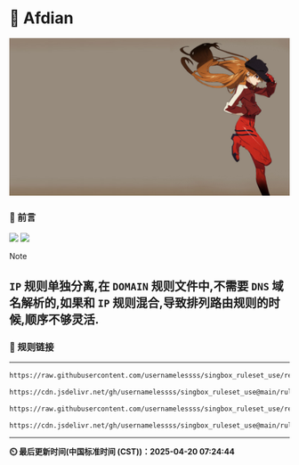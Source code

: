 
# 🧸 Afdian
![](https://raw.githubusercontent.com/usernamelessss/picture-bed/main/images/202504042256831.jpg)
### 📣 前言
![](https://shields.io/badge/-移除重复规则-ff69b4) ![](https://shields.io/badge/-IP&nbsp;规则单独存放不与&nbsp;DOMAIN&nbsp;等混合-green)
> [!NOTE]
**`IP` 规则单独分离,在 `DOMAIN` 规则文件中,不需要 `DNS` 域名解析的,如果和 `IP` 规则混合,导致排列路由规则的时候,顺序不够灵活.**
---

###  🔗 规则链接
---

```url
https://raw.githubusercontent.com/usernamelessss/singbox_ruleset_use/refs/heads/main/rule/Afdian/Afdian_No_IP.json
```

```url
https://cdn.jsdelivr.net/gh/usernamelessss/singbox_ruleset_use@main/rule/Afdian/Afdian_No_IP.json
```

```url
https://raw.githubusercontent.com/usernamelessss/singbox_ruleset_use/refs/heads/main/rule/Afdian/Afdian_No_IP.srs
```

```url
https://cdn.jsdelivr.net/gh/usernamelessss/singbox_ruleset_use@main/rule/Afdian/Afdian_No_IP.srs
```

---
**⏲️ 最后更新时间(中国标准时间 (CST))：2025-04-20 07:24:44**